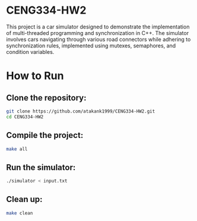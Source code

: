 # CENG334-HW2
This project is a car simulator designed to demonstrate the implementation of multi-threaded programming and synchronization in C++. The simulator involves cars navigating through various road connectors while adhering to synchronization rules, implemented using mutexes, semaphores, and condition variables.

# How to Run

## Clone the repository:
```bash
git clone https://github.com/atakank1999/CENG334-HW2.git
cd CENG334-HW2
```

## Compile the project:
```bash
make all
```

## Run the simulator:
```bash
./simulator < input.txt
```

## Clean up:
```bash
make clean
```

